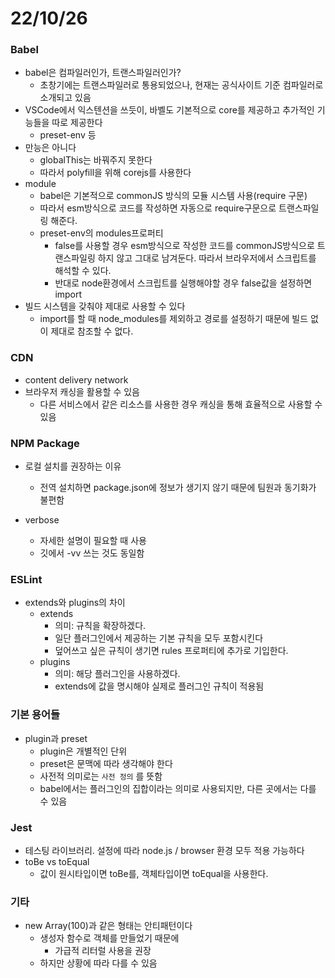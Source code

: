 # 22/10/26

### Babel

- babel은  컴파일러인가, 트랜스파일러인가?
	- 초창기에는 트랜스파일러로 통용되었으나, 현재는 공식사이트 기준 컴파일러로 소개되고 있음
- VSCode에서 익스텐션을 쓰듯이, 바벨도 기본적으로 core를 제공하고 추가적인 기능들을 따로 제공한다
	- preset-env 등
- 만능은 아니다
	- globalThis는 바꿔주지 못한다
	- 따라서 polyfill을 위해 corejs를 사용한다
- module 
	- babel은 기본적으로 commonJS 방식의 모듈 시스템 사용(require 구문)
	- 따라서 esm방식으로 코드를 작성하면 자동으로 require구문으로 트랜스파일링 해준다.
	- preset-env의 modules프로퍼티
		- false를 사용할 경우 esm방식으로 작성한 코드를 commonJS방식으로 트랜스파일링 하지 않고 그대로 남겨둔다. 따라서 브라우저에서 스크립트를 해석할 수 있다.
		- 반대로 node환경에서 스크립트를 실행해야할 경우 false값을 설정하면 import 
- 빌드 시스템을 갖춰야 제대로 사용할 수 있다
	- import를 할 때 node_modules를 제외하고 경로를 설정하기 때문에 빌드 없이 제대로 참조할 수 없다.

### CDN
- content delivery network
- 브라우저 캐싱을 활용할 수 있음
	- 다른 서비스에서 같은 리소스를 사용한 경우 캐싱을 통해 효율적으로 사용할 수 있음

### NPM Package

- 로컬 설치를 권장하는 이유
	- 전역 설치하면 package.json에 정보가 생기지 않기 때문에 팀원과 동기화가 불편함


- verbose
	- 자세한 설명이 필요할 때 사용
	- 깃에서 -vv 쓰는 것도 동일함


### ESLint

- extends와 plugins의 차이
	- extends
		- 의미: 규칙을 확장하겠다.
		- 일단 플러그인에서 제공하는 기본 규칙을 모두 포함시킨다
		- 덮어쓰고 싶은 규칙이 생기면 rules 프로퍼티에 추가로 기입한다.
	- plugins
		- 의미: 해당 플러그인을 사용하겠다.
		- extends에 값을 명시해야 실제로 플러그인 규칙이 적용됨

### 기본 용어들

- plugin과 preset
	- plugin은 개별적인 단위
	- preset은 문맥에 따라 생각해야 한다
	- 사전적 의미로는 `사전 정의` 를 뜻함
	- babel에서는 플러그인의 집합이라는 의미로 사용되지만, 다른 곳에서는 다를 수 있음


### Jest

- 테스팅 라이브러리. 설정에 따라 node.js / browser 환경 모두 적용 가능하다
- toBe vs toEqual
	- 값이 원시타입이면 toBe를, 객체타입이면 toEqual을 사용한다.

### 기타

- new Array(100)과 같은 형태는 안티패턴이다
	- 생성자 함수로 객체를 만들었기 때문에
		- 가급적 리터럴 사용을 권장
	- 하지만 상황에 따라 다를 수 있음

